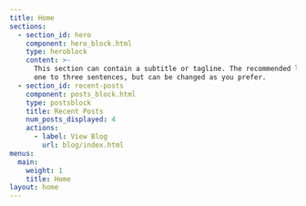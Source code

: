 ```yaml
---
title: Home
sections:
  - section_id: hero
    component: hero_block.html
    type: heroblock
    content: >-
      This section can contain a subtitle or tagline. The recommended length is
      one to three sentences, but can be changed as you prefer.
  - section_id: recent-posts
    component: posts_block.html
    type: postsblock
    title: Recent Posts
    num_posts_displayed: 4
    actions:
      - label: View Blog
        url: blog/index.html
menus:
  main:
    weight: 1
    title: Home
layout: home
---
```

